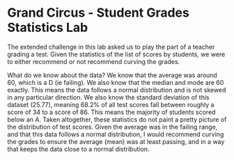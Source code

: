 # Grand Circus - Student Grades Statistics Lab

The extended challenge in this lab asked us to play the part of a teacher grading a test. Given the statistics of the list of scores by students, we were to either recommend or not recommend curving the grades.

What do we know about the data? We know that the average was around 60, which is a D (ie failing). We also know that the median and mode are 60 exactly. This means the data follows a normal distribution and is not skewed in any particular direction. We also know the standard deviation of this dataset (25.77), meaning 68.2% of all test scores fall between roughly a score of 34 to a score of 86. This means the majority of students scored below an A. Taken altogether, these statistics do not paint a pretty picture of the distribution of test scores. Given the average was in the failing range, and that this data follows a normal distribution, I would recommend curving the grades to ensure the average (mean) was at least passing, and in a way that keeps the data close to a normal distribution.
